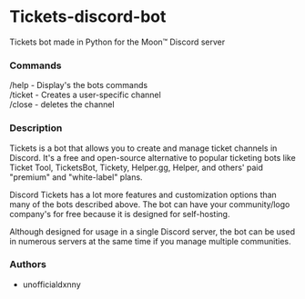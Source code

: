 # Tickets-discord-bot
Tickets bot made in Python for the Moon™ Discord server

### Commands

/help - Display's the bots commands <br>
/ticket - Creates a user-specific channel <br>
/close - deletes the channel <br>

### Description

Tickets is a bot that allows you to create and manage ticket channels in Discord. It's a free and open-source alternative to popular ticketing bots like Ticket Tool, TicketsBot, Tickety, Helper.gg, Helper, and others' paid "premium" and "white-label" plans.

Discord Tickets has a lot more features and customization options than many of the bots described above. The bot can have your community/logo company's for free because it is designed for self-hosting.

Although designed for usage in a single Discord server, the bot can be used in numerous servers at the same time if you manage multiple communities.

### Authors

- unofficialdxnny
